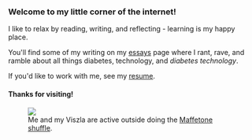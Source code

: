 <div class="row">
<div class="col">
<h3>Welcome to my little corner of the internet!</h3>
<p>I like to relax by reading, writing, and reflecting - learning is my happy place.
<p>You'll find some of my writing on my <a href="/essays/">essays</a> page where I rant, rave, and ramble about all things diabetes, technology, and <em>diabetes technology</em>.
<p>If you'd like to work with me, see my  <a href="/resume/">resume</a>.
<h4>Thanks for visiting!</h4>
</div>
<div class="col">
<figure>
<img class="portrait-img" src="/images/dave_and_jade.jpg">
<figcaption>
Me and my Viszla are active outside doing the <a href="https://philmaffetone.com/">Maffetone shuffle</a>.
</figcaption>
</figure>
</div>
</div>
